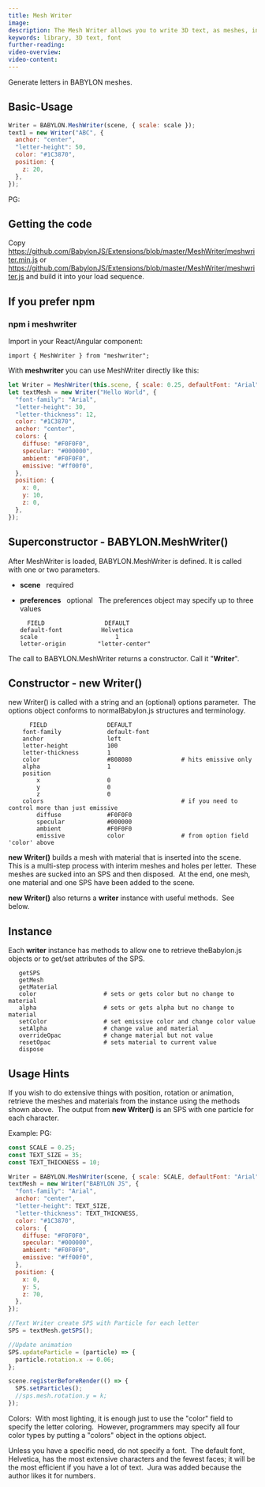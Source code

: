```yaml
---
title: Mesh Writer
image:
description: The Mesh Writer allows you to write 3D text, as meshes, in various fonts.
keywords: library, 3D text, font
further-reading:
video-overview:
video-content:
---
```


Generate letters in BABYLON meshes.

## Basic-Usage

```javascript
Writer = BABYLON.MeshWriter(scene, { scale: scale });
text1 = new Writer("ABC", {
  anchor: "center",
  "letter-height": 50,
  color: "#1C3870",
  position: {
    z: 20,
  },
});
```

PG: <Playground id="#PL752W#150" title="Mesh Writer Example 1" description=""/>

## Getting the code

Copy https://github.com/BabylonJS/Extensions/blob/master/MeshWriter/meshwriter.min.js or https://github.com/BabylonJS/Extensions/blob/master/MeshWriter/meshwriter.js and build it into your load sequence.

## If you prefer npm

### npm i meshwriter

Import in your React/Angular component:

`import { MeshWriter } from "meshwriter";`

With **meshwriter** you can use MeshWriter directly like this:

```javascript
let Writer = MeshWriter(this.scene, { scale: 0.25, defaultFont: "Arial" });
let textMesh = new Writer("Hello World", {
  "font-family": "Arial",
  "letter-height": 30,
  "letter-thickness": 12,
  color: "#1C3870",
  anchor: "center",
  colors: {
    diffuse: "#F0F0F0",
    specular: "#000000",
    ambient: "#F0F0F0",
    emissive: "#ff00f0",
  },
  position: {
    x: 0,
    y: 10,
    z: 0,
  },
});
```

## Superconstructor - BABYLON.MeshWriter()

After MeshWriter is loaded, BABYLON.MeshWriter is defined. It is called with one or two parameters.

- **scene** &nbsp; required
- **preferences** &nbsp; optional &nbsp; The preferences object may specify up to three values

        FIELD                 DEFAULT
      default-font           Helvetica
      scale                      1
      letter-origin         "letter-center"

The call to BABYLON.MeshWriter returns a constructor. Call it "**Writer**".

## Constructor - new Writer()

new Writer() is called with a string and an (optional) options parameter.&nbsp; The options object conforms to normalBabylon.js structures and terminology.

          FIELD                 DEFAULT
        font-family             default-font
        anchor                  left
        letter-height           100
        letter-thickness        1
        color                   #808080              # hits emissive only
        alpha                   1
        position
            x                   0
            y                   0
            z                   0
        colors                                       # if you need to control more than just emissive
            diffuse             #F0F0F0
            specular            #000000
            ambient             #F0F0F0
            emissive            color                # from option field 'color' above

**new Writer()** builds a mesh with material that is inserted into the scene.&nbsp; This is a multi-step process with interim meshes and holes per letter.&nbsp; These meshes are sucked into an SPS and then disposed.&nbsp; At the end, one mesh, one material and one SPS have been added to the scene.

**new Writer()** also returns a **writer** instance with useful methods.&nbsp; See below.

## Instance

Each **writer** instance has methods to allow one to retrieve theBabylon.js objects or to get/set attributes of the SPS.

       getSPS
       getMesh
       getMaterial
       color                   # sets or gets color but no change to material
       alpha                   # sets or gets alpha but no change to material
       setColor                # set emissive color and change color value
       setAlpha                # change value and material
       overrideOpac            # change material but not value
       resetOpac               # sets material to current value
       dispose

## Usage Hints

If you wish to do extensive things with position, rotation or animation, retrieve the meshes and materials from the instance using the methods shown above.&nbsp; The output from **new Writer()** is an SPS with one particle for each character.

Example:
PG: <Playground id="#PL752W#151" title="Mesh Writer Example 2" description=""/>

```javascript
const SCALE = 0.25;
const TEXT_SIZE = 35;
const TEXT_THICKNESS = 10;

Writer = BABYLON.MeshWriter(scene, { scale: SCALE, defaultFont: "Arial" });
textMesh = new Writer("BABYLON JS", {
  "font-family": "Arial",
  anchor: "center",
  "letter-height": TEXT_SIZE,
  "letter-thickness": TEXT_THICKNESS,
  color: "#1C3870",
  colors: {
    diffuse: "#F0F0F0",
    specular: "#000000",
    ambient: "#F0F0F0",
    emissive: "#ff00f0",
  },
  position: {
    x: 0,
    y: 5,
    z: 70,
  },
});

//Text Writer create SPS with Particle for each letter
SPS = textMesh.getSPS();

//Update animation
SPS.updateParticle = (particle) => {
  particle.rotation.x -= 0.06;
};

scene.registerBeforeRender(() => {
  SPS.setParticles();
  //sps.mesh.rotation.y = k;
});
```

Colors:&nbsp; With most lighting, it is enough just to use the "color" field to specify the letter coloring.&nbsp; However, programmers may specify all four color types by putting a "colors" object in the options object.

Unless you have a specific need, do not specify a font.&nbsp; The default font, Helvetica, has the most extensive characters and the fewest faces; it will be the most efficient if you have a lot of text.&nbsp; Jura was added because the author likes it for numbers.
